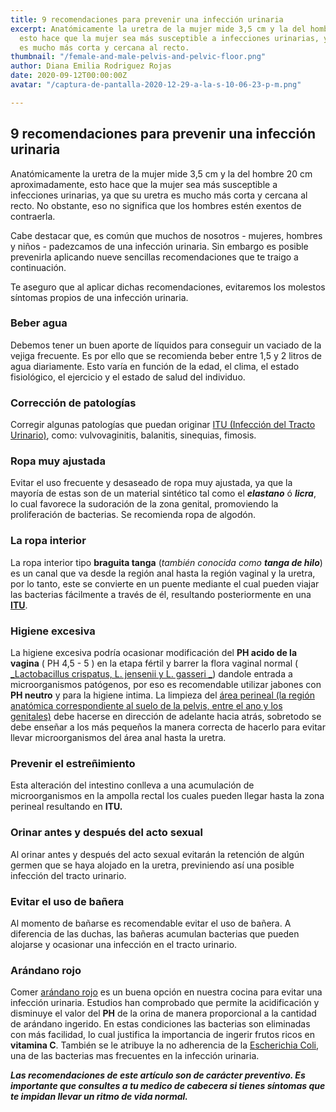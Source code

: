 ```yaml
---
title: 9 recomendaciones para prevenir una infección urinaria
excerpt: Anatómicamente la uretra de la mujer mide 3,5 cm y la del hombre 20 cm aproximadamente,
  esto hace que la mujer sea más susceptible a infecciones urinarias, ya que su uretra
  es mucho más corta y cercana al recto.
thumbnail: "/female-and-male-pelvis-and-pelvic-floor.png"
author: Diana Emilia Rodriguez Rojas
date: 2020-09-12T00:00:00Z
avatar: "/captura-de-pantalla-2020-12-29-a-la-s-10-06-23-p-m.png"

---
```

## **9 recomendaciones para prevenir una infección urinaria**

Anatómicamente la uretra de la mujer mide 3,5 cm y la del hombre 20 cm aproximadamente, esto hace que la mujer sea más susceptible a infecciones urinarias, ya que su uretra es mucho más corta y cercana al recto. No obstante, eso no significa que los hombres estén exentos de contraerla.

Cabe destacar que, es común que muchos de nosotros - mujeres, hombres y niños - padezcamos de una infección urinaria. Sin embargo es posible prevenirla aplicando nueve sencillas recomendaciones que te traigo a continuación.

Te aseguro que al aplicar dichas recomendaciones, evitaremos los molestos síntomas propios de una infección urinaria.

### **Beber agua**

Debemos tener un buen aporte de líquidos para conseguir un vaciado de la vejiga frecuente. Es por ello que se recomienda beber entre 1,5 y 2 litros de agua diariamente. Esto varía en función de la edad, el clima, el estado fisiológico, el ejercicio y el estado de salud del individuo.

### **Corrección de patologías**

Corregir algunas patologías que puedan originar [ITU (Infección del Tracto Urinario)](https://es.wikipedia.org/wiki/Infecci%C3%B3n_urinaria), como: vulvovaginitis, balanitis, sinequias, fimosis.

### **Ropa muy ajustada**

Evitar el uso frecuente y desaseado de ropa muy ajustada, ya que la mayoría de estas son de un material sintético tal como el **_elastano_** ó **_licra_**, lo cual favorece la sudoración de la zona genital, promoviendo la proliferación de bacterias. Se recomienda ropa de algodón.

### **La ropa interior**

La ropa interior tipo **braguita tanga** (_también conocida como **tanga de hilo**_) es un canal que va desde la región anal hasta la región vaginal y la uretra, por lo tanto, este se convierte en un puente mediante el cual pueden viajar las bacterias fácilmente a través de él, resultando posteriormente en una [**ITU**](https://es.wikipedia.org/wiki/Infecci%C3%B3n_urinaria).

### **Higiene excesiva**

La higiene excesiva podría ocasionar modificación del **PH acido de la vagina** ( PH 4,5 - 5 ) en la etapa fértil y barrer la flora vaginal normal ( [_Lactobacillus crispatus, L. jensenii y L. gasseri _](https://www.elsevier.es/es-revista-enfermedades-infecciosas-microbiologia-clinica-28-articulo-la-microbiota-vaginal-composicion-papel-S0213005X08726806)) dandole entrada a microorganismos patógenos, por eso es recomendable utilizar jabones con **PH neutro** y para la higiene intima. La limpieza del [área perineal (la región anatómica correspondiente al suelo de la pelvis, entre el ano y los genitales)](https://es.wikipedia.org/wiki/Perin%C3%A9) debe hacerse en dirección de adelante hacia atrás, sobretodo se debe enseñar a los más pequeños la manera correcta de hacerlo para evitar llevar microorganismos del área anal hasta la uretra.

### **Prevenir el estreñimiento**

Esta alteración del intestino conlleva a una acumulación de microorganismos en la ampolla rectal los cuales pueden llegar hasta la zona perineal resultando en **ITU.**

### **Orinar antes y después del acto sexual**

Al orinar antes y después del acto sexual evitarán la retención de algún germen que se haya alojado en la uretra, previniendo así una posible infección del tracto urinario.

### **Evitar el uso de bañera**

Al momento de bañarse es recomendable evitar el uso de bañera. A diferencia de las duchas, las bañeras acumulan bacterias que pueden alojarse y ocasionar una infección en el tracto urinario.

### **Arándano rojo**

Comer [arándano rojo](https://www.elsevier.es/es-revista-offarm-4-articulo-aplicaciones-fitoterapeuticas-del-arandano-rojo--13127385) es un buena opción en nuestra cocina para evitar una infección urinaria. Estudios han comprobado que permite la acidificación y disminuye el valor del **PH** de la orina de manera proporcional a la cantidad de arándano ingerido. En estas condiciones las bacterias son eliminadas con más facilidad, lo cual justifica la importancia de ingerir frutos ricos en **vitamina C**. También se le atribuye la no adherencia de la [Escherichia Coli](https://es.wikipedia.org/wiki/Escherichia_coli), una de las bacterias mas frecuentes en la infección urinaria.

**_Las recomendaciones de este artículo son de carácter preventivo. Es importante que consultes a tu medico de cabecera si tienes síntomas que te impidan llevar un ritmo de vida normal._**